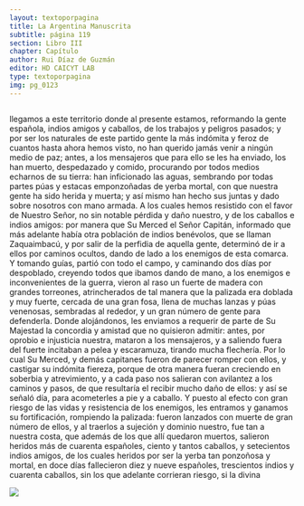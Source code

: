 ```yaml
---
layout: textoporpagina
title: La Argentina Manuscrita
subtitle: página 119
section: Libro III
chapter: Capítulo 
author: Rui Díaz de Guzmán
editor: HD CAICYT LAB
type: textoporpagina
img: pg_0123
---
```


<div class="row">
    <div class="column">
<p>llegamos a este territorio donde al presente estamos, reformando la gente española, indios amigos y caballos, de los trabajos y peligros pasados; y por ser los naturales de este partido gente la más indómita y feroz de cuantos hasta ahora hemos visto, no han querido jamás venir a ningún medio de paz; antes, a los mensajeros que para ello se les ha enviado, los han muerto, despedazado y comido, procurando por todos medios echarnos de su tierra: han inficionado las aguas, sembrando por todas partes púas y estacas emponzoñadas de yerba mortal, con que nuestra gente ha sido herida y muerta; y así mismo han hecho sus juntas y dado sobre nosotros con mano armada. A los cuales hemos resistido con el favor de Nuestro Señor, no sin notable pérdida y daño nuestro, y de los caballos e indios amigos: por manera que Su Merced el Señor Capitán, informado que más adelante había otra población de indios benévolos, que se llaman <persName xml:id="recogito-cbc6ac3f-8bc5-492c-85e0-e7d1527e89c0" ana="tribe">Zaquaimbacú</persName>, y por salir de la perfidia de aquella gente, determinó de ir a ellos por caminos ocultos, dando de lado a los enemigos de esta comarca. Y tomando guías, partió con todo el campo, y caminando dos días por despoblado, creyendo todos que ibamos dando de mano, a los enemigos e inconvenientes de la guerra, vieron al raso un fuerte de madera con grandes torreones, atrincherados de tal manera que la palizada era doblada y muy fuerte, cercada de una gran fosa, llena de muchas lanzas y púas venenosas, sembradas al rededor, y un gran número de gente para defenderla. Donde alojándonos, les enviamos a requerir de parte de Su Majestad la concordia y amistad que no quisieron admitir: antes, por oprobio e injusticia nuestra, mataron a los mensajeros, y a saliendo fuera del fuerte incitaban a pelea y escaramuza, tirando mucha flechería. Por lo cual Su Merced, y demás capitanes fueron de parecer romper con ellos, y castigar su indómita fiereza, porque de otra manera fueran creciendo en soberbia y atrevimiento, y a cada paso nos salieran con avilantez a los caminos y pasos, de que resultaría el recibir mucho daño de ellos: y así se señaló día, para acometerles a pie y a caballo. Y puesto al efecto con gran riesgo de las vidas y resistencia de los enemigos, les entramos y ganamos su fortificación, rompiendo la palizada: fueron lanzados con muerte de gran número de ellos, y al traerlos a sujeción y dominio nuestro, fue tan a nuestra costa, que además de los que allí quedaron muertos, salieron heridos más de cuarenta españoles, ciento y tantos caballos, y setecientos indios amigos, de los cuales heridos por ser la yerba tan ponzoñosa y mortal, en doce días fallecieron diez y nueve españoles, trescientos indios y cuarenta caballos, sin los que adelante corrieran riesgo, si la divina </p></div>

<div class="column">
<a href="{{site.baseurl}}/assets/img/argentina_manuscrita/{{page.img}}.jpg"><img src="{{site.baseurl}}/assets/img/argentina_manuscrita/{{page.img}}.jpg"></a>
</div>
</div>